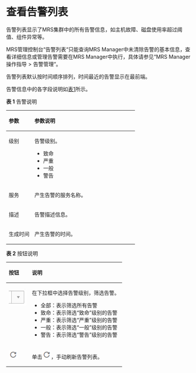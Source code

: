 # 查看告警列表<a name="ZH-CN_TOPIC_0040980162"></a>

告警列表显示了MRS集群中的所有告警信息，如主机故障、磁盘使用率超过阈值、组件异常等。

MRS管理控制台“告警列表“只能查询MRS Manager中未清除告警的基本信息，查看详细信息或管理告警需要在MRS Manager中执行，具体请参见“MRS Manager操作指导 \> 告警管理“。

告警列表默认按时间顺序排列，时间最近的告警显示在最前端。

告警信息中的各字段说明如[表1](#table5924273517010)所示。

**表 1**  告警说明

<a name="table5924273517010"></a>
<table><thead align="left"><tr id="row2217974117010"><th class="cellrowborder" valign="top" width="20%" id="mcps1.2.3.1.1"><p id="p37124417010"><a name="p37124417010"></a><a name="p37124417010"></a>参数</p>
</th>
<th class="cellrowborder" valign="top" width="80%" id="mcps1.2.3.1.2"><p id="p5559965417010"><a name="p5559965417010"></a><a name="p5559965417010"></a>参数说明</p>
</th>
</tr>
</thead>
<tbody><tr id="row595250417010"><td class="cellrowborder" valign="top" width="20%" headers="mcps1.2.3.1.1 "><p id="p6693723117010"><a name="p6693723117010"></a><a name="p6693723117010"></a>级别</p>
</td>
<td class="cellrowborder" valign="top" width="80%" headers="mcps1.2.3.1.2 "><p id="p101762121582"><a name="p101762121582"></a><a name="p101762121582"></a>告警级别。</p>
<a name="ul5867101115831"></a><a name="ul5867101115831"></a><ul id="ul5867101115831"><li>致命</li><li>严重</li><li>一般</li><li>警告</li></ul>
</td>
</tr>
<tr id="row431321819572"><td class="cellrowborder" valign="top" width="20%" headers="mcps1.2.3.1.1 "><p id="p1382637719572"><a name="p1382637719572"></a><a name="p1382637719572"></a>服务</p>
</td>
<td class="cellrowborder" valign="top" width="80%" headers="mcps1.2.3.1.2 "><p id="p71670511582"><a name="p71670511582"></a><a name="p71670511582"></a>产生告警的服务名称。</p>
</td>
</tr>
<tr id="row1556529017010"><td class="cellrowborder" valign="top" width="20%" headers="mcps1.2.3.1.1 "><p id="p459724117010"><a name="p459724117010"></a><a name="p459724117010"></a>描述</p>
</td>
<td class="cellrowborder" valign="top" width="80%" headers="mcps1.2.3.1.2 "><p id="p450390261582"><a name="p450390261582"></a><a name="p450390261582"></a>告警描述信息。</p>
</td>
</tr>
<tr id="row3264057817010"><td class="cellrowborder" valign="top" width="20%" headers="mcps1.2.3.1.1 "><p id="p4623164717010"><a name="p4623164717010"></a><a name="p4623164717010"></a>生成时间</p>
</td>
<td class="cellrowborder" valign="top" width="80%" headers="mcps1.2.3.1.2 "><p id="p357407191582"><a name="p357407191582"></a><a name="p357407191582"></a>产生告警的时间。</p>
</td>
</tr>
</tbody>
</table>

**表 2**  按钮说明

<a name="table5058880151843"></a>
<table><thead align="left"><tr id="row48561247151843"><th class="cellrowborder" valign="top" width="20%" id="mcps1.2.3.1.1"><p id="p34778055151843"><a name="p34778055151843"></a><a name="p34778055151843"></a>按钮</p>
</th>
<th class="cellrowborder" valign="top" width="80%" id="mcps1.2.3.1.2"><p id="p65559060151843"><a name="p65559060151843"></a><a name="p65559060151843"></a>说明</p>
</th>
</tr>
</thead>
<tbody><tr id="row53160630151843"><td class="cellrowborder" valign="top" width="20%" headers="mcps1.2.3.1.1 "><p id="p64136143151939"><a name="p64136143151939"></a><a name="p64136143151939"></a><a name="image162951252122411"></a><a name="image162951252122411"></a><span><img id="image162951252122411" src="figures/icon_mrs_cluster_state.jpg"></span></p>
</td>
<td class="cellrowborder" valign="top" width="80%" headers="mcps1.2.3.1.2 "><p id="p47479496151939"><a name="p47479496151939"></a><a name="p47479496151939"></a>在下拉框中选择告警级别，筛选告警。</p>
<a name="ul24662286151939"></a><a name="ul24662286151939"></a><ul id="ul24662286151939"><li>全部：表示筛选所有告警</li><li>致命：表示筛选<span class="parmvalue" id="parmvalue56393421152323"><a name="parmvalue56393421152323"></a><a name="parmvalue56393421152323"></a>“致命”</span>级别的告警</li><li>严重：表示筛选<span class="parmvalue" id="parmvalue49166724152644"><a name="parmvalue49166724152644"></a><a name="parmvalue49166724152644"></a>“严重”</span>级别的告警</li><li>一般：表示筛选<span class="parmvalue" id="parmvalue4433552815276"><a name="parmvalue4433552815276"></a><a name="parmvalue4433552815276"></a>“一般”</span>级别的告警</li><li>警告：表示筛选<span class="parmvalue" id="parmvalue50541844152721"><a name="parmvalue50541844152721"></a><a name="parmvalue50541844152721"></a>“警告”</span>级别的告警</li></ul>
</td>
</tr>
<tr id="row42104918151843"><td class="cellrowborder" valign="top" width="20%" headers="mcps1.2.3.1.1 "><p id="p58196289151939"><a name="p58196289151939"></a><a name="p58196289151939"></a><a name="image640183832518"></a><a name="image640183832518"></a><span><img id="image640183832518" src="figures/icon_mrs_fresh_R.png"></span></p>
</td>
<td class="cellrowborder" valign="top" width="80%" headers="mcps1.2.3.1.2 "><p id="p12292998151939"><a name="p12292998151939"></a><a name="p12292998151939"></a>单击<a name="image127521381267"></a><a name="image127521381267"></a><span><img id="image127521381267" src="figures/icon_mrs_fresh_R.png"></span>，手动刷新告警列表。</p>
</td>
</tr>
</tbody>
</table>

